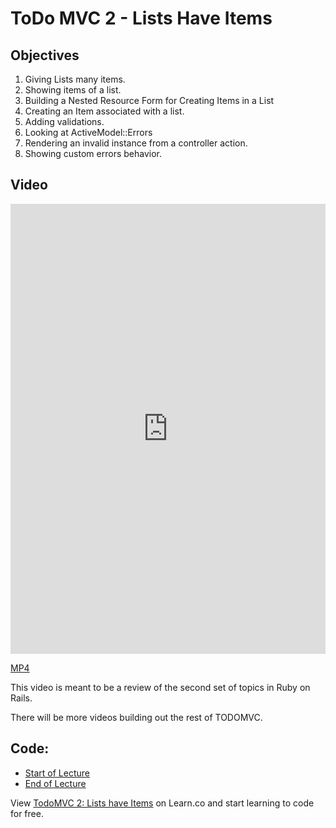 # ToDo MVC 2 - Lists Have Items

## Objectives

1. Giving Lists many items.
2. Showing items of a list.
3. Building a Nested Resource Form for Creating Items in a List
4. Creating an Item associated with a list.
5. Adding validations.
6. Looking at ActiveModel::Errors
7. Rendering an invalid instance from a controller action.
8. Showing custom errors behavior.

## Video

<iframe width="100%" height="720" src="https://www.youtube.com/embed/OsinhhQLmRk?rel=0&amp;showinfo=0" frameborder="0" allowfullscreen></iframe>

[MP4](http://learn-co-videos.s3.amazonaws.com/rails/TODOMVC-2.mp4)

This video is meant to be a review of the second set of topics in Ruby on Rails.

There will be more videos building out the rest of TODOMVC.

## Code:

- [Start of Lecture](https://github.com/aviflombaum/todo-mvc-lv/tree/lecture-1)
- [End of Lecture](https://github.com/aviflombaum/todo-mvc-lv/tree/lecture-2)

<p class='util--hide'>View <a href='https://learn.co/lessons/todomvc-2-lists-have-items'>TodoMVC 2:  Lists have Items</a> on Learn.co and start learning to code for free.</p>
